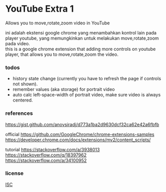 

# YouTube Extra 1

Allows you to move,rotate,zoom video in YouTube

<div lang="id-ID">
ini adalah ekstensi google chrome yang menambahkan kontrol lain pada player youtube,
yang memungkinkan untuk melakukan move,rotate,zoom pada video.
</div>

<div lang="en-US">
this is a google chrome extension that adding more controls on youtube player,
that allows you to move,rotate,zoom the video.
</div>


### todos

- history state change (currently you have to refresh the page if controls not shown).
- remember values (aka storage) for portrait video
- auto calc left-space-width of portrait video, make sure video is always centered.


### references

<https://gist.github.com/anovsiradj/d773a1ba2d9630dcf32ca62e42a6fbfb>

official
<https://github.com/GoogleChrome/chrome-extensions-samples>
<https://developer.chrome.com/docs/extensions/mv2/content_scripts/>

tutorial
<https://stackoverflow.com/a/3938013>
<https://stackoverflow.com/q/18397962>
<https://stackoverflow.com/a/34100952>


### license

[ISC](./LICENSE)
